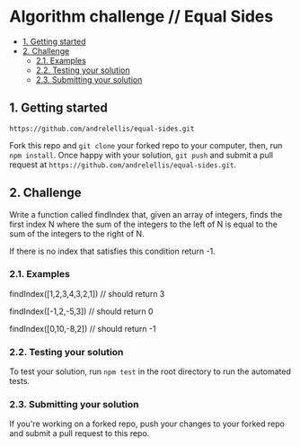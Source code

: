 # Algorithm challenge // Equal Sides

- [1. Getting started](#1-getting-started)
- [2. Challenge](#2-challenge)
  - [2.1. Examples](#21-examples)
  - [2.2. Testing your solution](#22-testing-your-solution)
  - [2.3. Submitting your solution](#23-submitting-your-solution)

## 1. Getting started
`https://github.com/andrelellis/equal-sides.git`

Fork this repo and `git clone` your forked repo to your computer, then, run `npm install`. Once happy with your solution, `git push` and submit a pull request at `https://github.com/andrelellis/equal-sides.git`.

## 2. Challenge
Write a function called findIndex that, given an array of integers, finds the first index N where the sum of the integers to the left of N is equal to the sum of the integers to the right of N.

If there is no index that satisfies this condition return -1.

### 2.1. Examples

findIndex([1,2,3,4,3,2,1]) // should return 3

findIndex([-1,2,-5,3]) // should return 0

findIndex([0,10,-8,2]) // should return -1

### 2.2. Testing your solution
To test your solution, run `npm test` in the root directory to run the automated tests.

### 2.3. Submitting your solution

If you're working on a forked repo, push your changes to your forked repo and submit a pull request to this repo.
